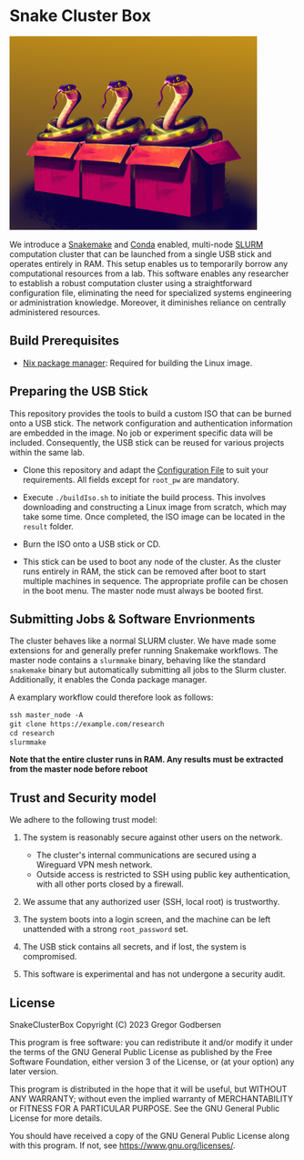 # Snake Cluster Box

![Illustration: Three snakes sitting on cardbord boxes](./snake_on_box.jpg)

We introduce a [Snakemake](https://www.snakemake.org) and [Conda](https://anaconda.org/anaconda/conda) enabled, multi-node [SLURM](https://slurm.schedmd.com/) computation cluster that can be launched from a single USB stick and operates entirely in RAM. This setup enables us to temporarily borrow any computational resources from a lab. This software enables any researcher to establish a robust computation cluster using a straightforward configuration file, eliminating the need for specialized systems engineering or administration knowledge. Moreover, it diminishes reliance on centrally administered resources. 

## Build Prerequisites

* [Nix package manager](https://nixos.org):  Required for building the Linux image.


## Preparing the USB Stick

This repository provides the tools to build a custom ISO that can be burned onto a USB stick. The network configuration and authentication information are embedded in the image. No job or experiment specific data will be included. Consequently, the USB stick can be reused for various projects within the same lab.

* Clone this repository and adapt the [Configuration File](./hosts.toml)  to suit   your requirements.
  All fields except for `root_pw` are mandatory. 

* Execute `./buildIso.sh` to initiate the build process. This involves downloading and constructing a Linux image from scratch, which may take some time. Once completed, the ISO image can be located in the `result` folder.

* Burn the ISO onto a USB stick or CD.

* This stick can be used to boot any node of the cluster. As the cluster runs entirely in RAM, the stick can be removed after boot to start multiple machines in sequence. The appropriate profile can be chosen in the boot menu. The master node must always be booted first.


## Submitting Jobs & Software Envrionments
The cluster behaves like a normal SLURM cluster. 
We have made some extensions for and generally prefer running Snakemake workflows.
The master node contains a `slurmmake` binary, behaving like the standard `snakemake` binary but automatically submitting all jobs to the Slurm cluster. 
Additionally, it enables the Conda package manager.

A examplary workflow could therefore look as follows:
```
ssh master_node -A
git clone https://example.com/research
cd research
slurmmake
```

**Note that the entire cluster runs in RAM. 
Any results must be extracted from the master node before reboot**

## Trust and Security model

We adhere to the following trust model:

1. The system is reasonably secure against other users on the network.
   * The cluster's internal communications are secured using a Wireguard VPN mesh network.
   * Outside access is restricted to SSH using public key authentication, with all other ports closed by a firewall.

2. We assume that any authorized user (SSH, local root) is trustworthy.
3. The system boots into a login screen, and the machine can be left unattended with a strong `root_password` set.
4. The USB stick contains all secrets, and if lost, the system is compromised.
5. This software is experimental and has not undergone a security audit.




## License

SnakeClusterBox
Copyright (C) 2023  Gregor Godbersen

This program is free software: you can redistribute it and/or modify
it under the terms of the GNU General Public License as published by
the Free Software Foundation, either version 3 of the License, or
(at your option) any later version.

This program is distributed in the hope that it will be useful,
but WITHOUT ANY WARRANTY; without even the implied warranty of
MERCHANTABILITY or FITNESS FOR A PARTICULAR PURPOSE.  See the
GNU General Public License for more details.

You should have received a copy of the GNU General Public License
along with this program.  If not, see <https://www.gnu.org/licenses/>.



 







